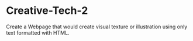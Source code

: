# Creative-Tech-2
Create a Webpage that would create visual texture or illustration using only text formatted with HTML. 
